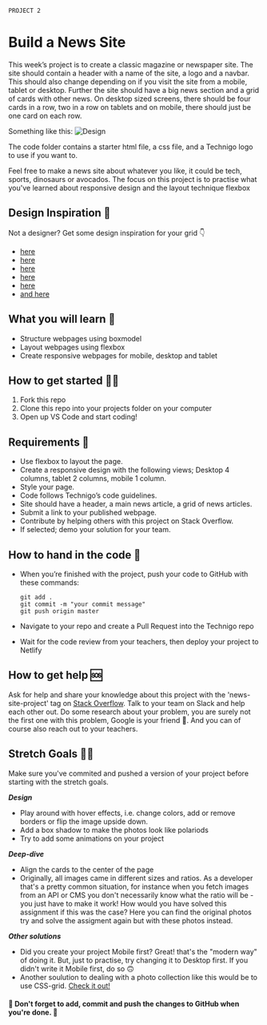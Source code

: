`PROJECT 2`

# Build a News Site

This week’s project is to create a classic magazine or newspaper site. The site should contain a header with a name of the site, a logo and a navbar. This should also change depending on if you visit the site from a mobile, tablet or desktop. Further the site should have a big news section and a grid of cards with other news. On desktop sized screens, there should be four cards in a row, two in a row on tablets and on mobile, there should just be one card on each row.

Something like this:
![Design](https://github.com/Technigo/project-2/blob/master/newssite-sketch.png)

The code folder contains a starter html file, a css file, and a Technigo logo to use if you want to.

Feel free to make a news site about whatever you like, it could be tech, sports, dinosaurs or avocados. The focus on this project is to practise what you've learned about responsive design and the layout technique flexbox

## Design Inspiration 🎨

Not a designer? Get some design inspiration for your grid 👇

- [here](https://kit.se/)
- [here](https://www.thesitemagazine.com/thesitemagazine)
- [here](https://www.overtureglobal.io/)
- [here](https://mikemcquade.com/)
- [here](https://www.pinterest.se/pin/AfX0DS0kCplxDFihpUEi3zv-NFTHzb0GDzpYPX9c6u6kX3m9_e_FU-s/)
- [and here](https://bernatfortet.com/)

## What you will learn 🧠

- Structure webpages using boxmodel
- Layout webpages using flexbox
- Create responsive webpages for mobile, desktop and tablet

## How to get started 💪🏼

1. Fork this repo
2. Clone this repo into your projects folder on your computer
3. Open up VS Code and start coding!

## Requirements 🧪

- Use flexbox to layout the page.
- Create a responsive design with the following views; Desktop 4 columns, tablet 2 columns, mobile 1 column.
- Style your page.
- Code follows Technigo’s code guidelines.
- Site should have a header, a main news article, a grid of news articles.
- Submit a link to your published webpage.
- Contribute by helping others with this project on Stack Overflow.
- If selected; demo your solution for your team.

## How to hand in the code 🎯

- When you’re finished with the project, push your code to GitHub with these commands:

  ```
  git add .
  git commit -m "your commit message"
  git push origin master
  ```

- Navigate to your repo and create a Pull Request into the Technigo repo
- Wait for the code review from your teachers, then deploy your project to Netlify

## How to get help 🆘

Ask for help and share your knowledge about this project with the 'news-site-project' tag on [Stack Overflow](https://stackoverflow.com/c/technigo/questions). Talk to your team on Slack and help each other out. Do some research about your problem, you are surely not the first one with this problem, Google is your friend 🙂. And you can of course also reach out to your teachers.

## Stretch Goals 🏃‍♂

Make sure you've commited and pushed a version of your project before starting with the stretch goals.

**_Design_**

- Play around with hover effects, i.e. change colors, add or remove borders or flip the image upside down.
- Add a box shadow to make the photos look like polariods
- Try to add some animations on your project

**_Deep-dive_**

- Align the cards to the center of the page
- Originally, all images came in different sizes and ratios. As a developer that's a pretty common situation, for instance when you fetch images from an API or CMS you don't necessarily know what the ratio will be - you just have to make it work! How would you have solved this assignment if this was the case? Here you can find the original photos try and solve the assigment again but with these photos instead.

**_Other solutions_**

- Did you create your project Mobile first? Great! that's the "modern way" of doing it. But, just to practise, try changing it to Desktop first. If you didn't write it Mobile first, do so 🙃
- Another soulution to dealing with a photo collection like this would be to use CSS-grid. [Check it out!](https://css-tricks.com/snippets/css/complete-guide-grid/)

#### 🚨 Don't forget to add, commit and push the changes to GitHub when you're done. 🏁
